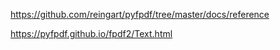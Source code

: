 <!-- Link to fpdf doc -->

https://github.com/reingart/pyfpdf/tree/master/docs/reference

https://pyfpdf.github.io/fpdf2/Text.html